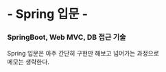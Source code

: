 # - Spring 입문 - 
### SpringBoot, Web MVC, DB 접근 기술

Spring 입문은 아주 간단히 구현만 해보고 넘어가는 과정으로  
메모는 생략한다.


